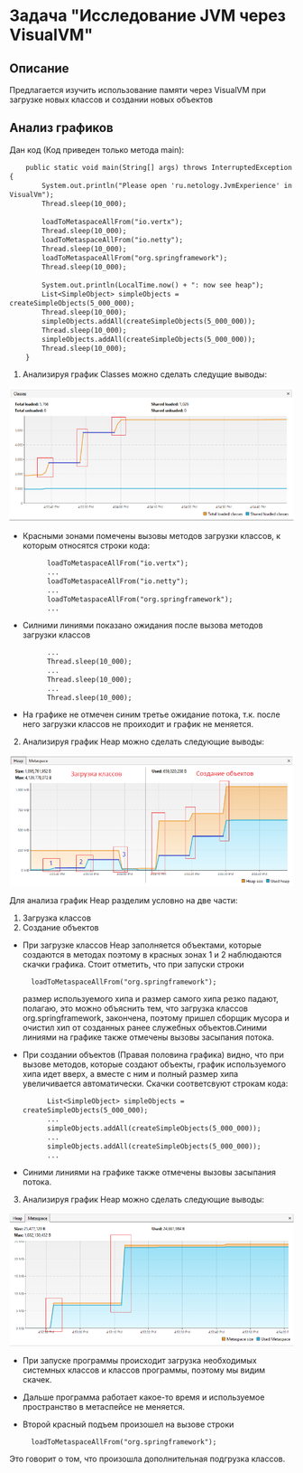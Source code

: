 # Задача "Исследование JVM через VisualVM"

## Описание
Предлагается изучить использование памяти через VisualVM при загрузке новых классов и создании новых объектов

## Анализ графиков

Дан код (Код приведен только метода main):
        
        public static void main(String[] args) throws InterruptedException {
            System.out.println("Please open 'ru.netology.JvmExperience' in VisualVm");
            Thread.sleep(10_000);

            loadToMetaspaceAllFrom("io.vertx");
            Thread.sleep(10_000);
            loadToMetaspaceAllFrom("io.netty");
            Thread.sleep(10_000);
            loadToMetaspaceAllFrom("org.springframework");
            Thread.sleep(10_000);

            System.out.println(LocalTime.now() + ": now see heap");
            List<SimpleObject> simpleObjects = createSimpleObjects(5_000_000);
            Thread.sleep(10_000);
            simpleObjects.addAll(createSimpleObjects(5_000_000));
            Thread.sleep(10_000);
            simpleObjects.addAll(createSimpleObjects(5_000_000));
            Thread.sleep(10_000);
        }

1. Анализируя график Classes можно сделать следущие выводы:

![Фото1](pics/1.png)

* Красными зонами помечены вызовы методов загрузки классов, к которым относятся строки кода:
            
            loadToMetaspaceAllFrom("io.vertx");
            ...
            loadToMetaspaceAllFrom("io.netty");
            ...
            loadToMetaspaceAllFrom("org.springframework");
            ...
* Силними линиями показано ожидания после вызова методов загрузки классов
            
            ...
            Thread.sleep(10_000);
            ...
            Thread.sleep(10_000);
            ...
            Thread.sleep(10_000);

* На графике не отмечен синим третье ожидание потока, т.к. после него загрузки классов не проиходит и график не меняется.

2. Анализируя график Heap можно сделать следующие выводы:

![Фото2](pics/2.png)

Для анализа график Heap разделим условно на две части:
1. Загрузка классов
2. Создание объектов

* При загрузке классов Heap заполняется объектами, которые создаются в методах поэтому в красных зонах 1 и 2 наблюдаются скачки графика. Стоит отметить, что при запуски строки 

        loadToMetaspaceAllFrom("org.springframework");

    размер используемого хипа и размер самого хипа резко падают, полагаю, это можно объяснить тем, что загрузка классов org.springframework, закончена, поэтому пришел сборщик мусора и очистил хип от созданных ранее служебных объектов.Синими линиями на графике также отмечены вызовы засыпания потока.

* При создании объектов (Правая половина графика) видно, что при вызове методов, которые создают объекты, график используемого хипа идет вверх, а вместе с ним и полный размер хипа увеличивается автоматически. Скачки соответсвуют строкам кода:

            List<SimpleObject> simpleObjects = createSimpleObjects(5_000_000);
            ...
            simpleObjects.addAll(createSimpleObjects(5_000_000));
            ...
            simpleObjects.addAll(createSimpleObjects(5_000_000));
            ...

* Синими линиями на графике также отмечены вызовы засыпания потока.

3. Анализируя график Heap можно сделать следующие выводы:
   
![Фото3](pics/3.png)

* При запуске программы происходит загрузка необходимых системных классов и классов программы, поэтому мы видим скачек.
* Дальше программа работает какое-то время и используемое пространство в метаспейсе не меняется.
* Второй красный подъем произошел на вызове строки

        loadToMetaspaceAllFrom("org.springframework");

Это говорит о том, что произошла дополнительная подгрузка классов.